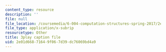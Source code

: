 ```yaml
---
content_type: resource
description: ''
file: null
file_location: /coursemedia/6-004-computation-structures-spring-2017/2e01d66871649f067d39dc76069bd4a9_i1tUBZLWD3o.srt
file_type: application/x-subrip
resourcetype: Other
title: 3play caption file
uid: 2e01d668-7164-9f06-7d39-dc76069bd4a9
---
```

